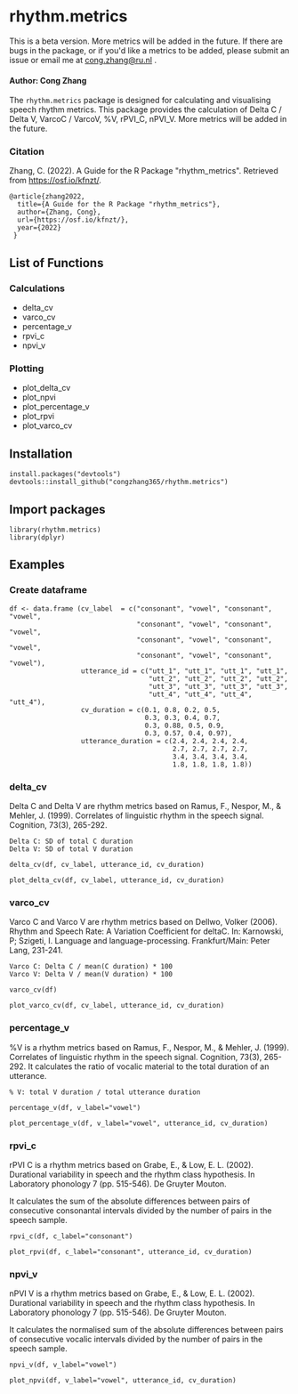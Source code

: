 # rhythm.metrics

This is a beta version. More metrics will be added in the future.
If there are bugs in the package, or if you'd like a metrics to be added, please submit an issue or email me at cong.zhang@ru.nl .



#### Author: Cong Zhang  

The `rhythm.metrics` package is designed for calculating and visualising speech rhythm metrics. This package provides the calculation of Delta C / Delta V, VarcoC / VarcoV, %V, rPVI_C, nPVI_V. More metrics will be added in the future.

### Citation  

Zhang, C. (2022). A Guide for the R Package "rhythm_metrics". Retrieved from https://osf.io/kfnzt/. 

```
@article{zhang2022,
  title={A Guide for the R Package "rhythm_metrics"},
  author={Zhang, Cong},
  url={https://osf.io/kfnzt/},
  year={2022}
 }
```

## List of Functions 

### Calculations
+ delta_cv
+ varco_cv
+ percentage_v
+ rpvi_c 
+ npvi_v

### Plotting
+ plot_delta_cv
+ plot_npvi        
+ plot_percentage_v
+ plot_rpvi
+ plot_varco_cv
 
 
## Installation
```
install.packages("devtools")
devtools::install_github("congzhang365/rhythm.metrics")
```

## Import packages
```
library(rhythm.metrics)
library(dplyr)
```

## Examples

### Create dataframe

```
df <- data.frame (cv_label  = c("consonant", "vowel", "consonant", "vowel",
                                "consonant", "vowel", "consonant", "vowel",
                                "consonant", "vowel", "consonant", "vowel",
                                "consonant", "vowel", "consonant", "vowel"),
                  utterance_id = c("utt_1", "utt_1", "utt_1", "utt_1",
                                   "utt_2", "utt_2", "utt_2", "utt_2",
                                   "utt_3", "utt_3", "utt_3", "utt_3",
                                   "utt_4", "utt_4", "utt_4", "utt_4"),
                  cv_duration = c(0.1, 0.8, 0.2, 0.5, 
                                  0.3, 0.3, 0.4, 0.7,
                                  0.3, 0.88, 0.5, 0.9, 
                                  0.3, 0.57, 0.4, 0.97),
                  utterance_duration = c(2.4, 2.4, 2.4, 2.4,
                                         2.7, 2.7, 2.7, 2.7,
                                         3.4, 3.4, 3.4, 3.4,
                                         1.8, 1.8, 1.8, 1.8))
```


### delta_cv

Delta C and Delta V are rhythm metrics based on Ramus, F., Nespor, M., & Mehler, J. (1999). Correlates of linguistic rhythm in the speech signal. Cognition, 73(3), 265-292.

`Delta C: SD of total C duration`  
`Delta V: SD of total V duration`


```
delta_cv(df, cv_label, utterance_id, cv_duration)
```


```
plot_delta_cv(df, cv_label, utterance_id, cv_duration)
```


### varco_cv

Varco C and Varco V are rhythm metrics based on Dellwo, Volker (2006). Rhythm and Speech Rate: A Variation Coefficient for deltaC. In: Karnowski, P; Szigeti, I. Language and language-processing. Frankfurt/Main: Peter Lang, 231-241.

`Varco C: Delta C / mean(C duration) * 100`  
`Varco V: Delta V / mean(V duration) * 100`


```
varco_cv(df)
```


```
plot_varco_cv(df, cv_label, utterance_id, cv_duration)
```


### percentage_v

%V is a rhythm metrics based on Ramus, F., Nespor, M., & Mehler, J. (1999). Correlates of linguistic rhythm in the speech signal. Cognition, 73(3), 265-292. It calculates the ratio of vocalic material to the total duration of an utterance.

`% V: total V duration / total utterance duration`


```
percentage_v(df, v_label="vowel")
```


```
plot_percentage_v(df, v_label="vowel", utterance_id, cv_duration)
```


### rpvi_c

rPVI C is a rhythm metrics based on Grabe, E., & Low, E. L. (2002). Durational variability in speech and the rhythm class hypothesis. In Laboratory phonology 7 (pp. 515-546). De Gruyter Mouton.

It calculates the sum of the absolute differences between pairs of consecutive consonantal intervals divided by the number of pairs in the speech sample.


```
rpvi_c(df, c_label="consonant")
```


```
plot_rpvi(df, c_label="consonant", utterance_id, cv_duration)

```


### npvi_v

nPVI V is a rhythm metrics based on Grabe, E., & Low, E. L. (2002). Durational variability in speech and the rhythm class hypothesis. In Laboratory phonology 7 (pp. 515-546). De Gruyter Mouton.

It calculates the normalised sum of the absolute differences between pairs of consecutive vocalic intervals divided by the number of pairs in the speech sample.


```
npvi_v(df, v_label="vowel")
```


```
plot_npvi(df, v_label="vowel", utterance_id, cv_duration)

```